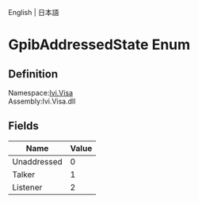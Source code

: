 English | 日本語

# GpibAddressedState Enum

## Definition
Namespace:[Ivi.Visa](../Visa.md)<BR>
Assembly:Ivi.Visa.dll

## Fields

|Name|Value|
|---|---|
|Unaddressed|0|
|Talker|1|
|Listener|2|
